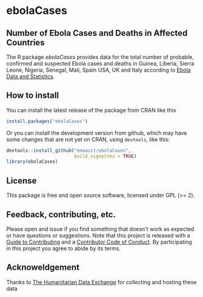 
<!-- README.md is generated from README.Rmd. Please edit that file -->
ebolaCases
========

Number of Ebola Cases and Deaths in Affected Countries
-------------------------------------------------------

The R package *ebolaCases* provides data for the total number of probable, confirmed and suspected Ebola cases and deaths in Guinea, Liberia, Sierra Leone, Nigeria, Senegal, Mali, Spain USA, UK and Italy according to [Ebola Data and Statistics](http://apps.who.int/ebola/ebola-situation-reports).

How to install
--------------

You can install the latest release of the package from CRAN like this

``` r
install.packages("ebolaCases")
```

Or you can install the development version from github, which may have some changes that are not yet on CRAN, using `devtools`, like this:

``` r
devtools::install_github("emaasit/ebolaCases", 
                         build_vignettes = TRUE)
library(ebolaCases)
```

License
-------

This package is free and open source software, licensed under GPL (&gt;= 2).

Feedback, contributing, etc.
----------------------------

Please open and issue if you find something that doesn't work as expected or have questions or suggestions. Note that this project is released with a [Guide to Contributing](CONTRIBUTING.md) and a [Contributor Code of Conduct](CONDUCT.md). By participating in this project you agree to abide by its terms.

Acknoweldgement
----------------

Thanks to [The Humanitarian Data Exchange](https://data.humdata.org/) for collecting and hosting these data
